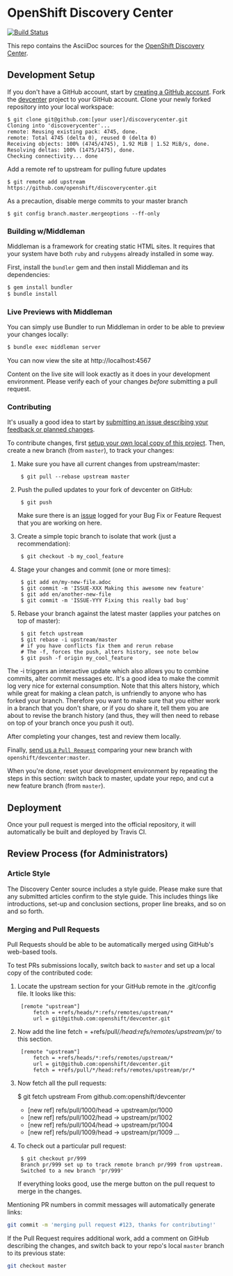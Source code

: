 # OpenShift Discovery Center
[![Build Status](https://travis-ci.org/openshift/discoverycenter.svg?branch=master)](https://travis-ci.org/openshift/discoverycenter)

This repo contains the AsciiDoc sources for the [OpenShift Discovery
Center](https://discover.openshift.com/).

## Development Setup
If you don't have a GitHub account, start by [creating a GitHub
account](https://github.com/join).  Fork the
[devcenter](https://github.com/openshift/devcenter) project to your GitHub
account.  Clone your newly forked repository into your local workspace:

    $ git clone git@github.com:[your user]/discoverycenter.git
    Cloning into 'discoverycenter'...
    remote: Reusing existing pack: 4745, done.
    remote: Total 4745 (delta 0), reused 0 (delta 0)
    Receiving objects: 100% (4745/4745), 1.92 MiB | 1.52 MiB/s, done.
    Resolving deltas: 100% (1475/1475), done.
    Checking connectivity... done

Add a remote ref to upstream for pulling future updates

    $ git remote add upstream https://github.com/openshift/discoverycenter.git

As a precaution, disable merge commits to your master branch

    $ git config branch.master.mergeoptions --ff-only

### Building w/Middleman
Middleman is a framework for creating static HTML sites. It requires that your
system have both `ruby` and `rubygems` already installed in some way.

First, install the `bundler` gem and then install Middleman and its
dependencies:

```bash
$ gem install bundler
$ bundle install
```

### Live Previews with Middleman
You can simply use Bundler to run Middleman in order to be able to preview your
changes locally:

```bash
$ bundle exec middleman server
```

You can now view the site at http://localhost:4567

Content on the live site will look exactly as it does in your development
environment. Please verify each of your changes *before* submitting a pull
request.

### Contributing
It's usually a good idea to start by [submitting an issue describing your
feedback or planned changes](https://github.com/openshift/devcenter/issues).

To contribute changes, first [setup your own local copy of this
project](#development-setup). Then, create a new branch (from `master`), to
track your changes:

1. Make sure you have all current changes from upstream/master:

        $ git pull --rebase upstream master

1. Push the pulled updates to your fork of devcenter on GitHub:

        $ git push

    Make sure there is an [issue](https://github.com/openshift/devcenter/issues)
    logged for your Bug Fix or Feature Request that you are working on here.

1. Create a simple topic branch to isolate that work (just a recommendation):

        $ git checkout -b my_cool_feature

1. Stage your changes and commit (one or more times):

        $ git add en/my-new-file.adoc  
        $ git commit -m 'ISSUE-XXX Making this awesome new feature'  
        $ git add en/another-new-file  
        $ git commit -m 'ISSUE-YYY Fixing this really bad bug'

1. Rebase your branch against the latest master (applies your patches on top of
master):

        $ git fetch upstream
        $ git rebase -i upstream/master
        # if you have conflicts fix them and rerun rebase
        # The -f, forces the push, alters history, see note below
        $ git push -f origin my_cool_feature

The -i triggers an interactive update which also allows you to combine commits,
alter commit messages etc. It's a good idea to make the commit log very nice for
external consumption. Note that this alters history, which while great for
making a clean patch, is unfriendly to anyone who has forked your branch.
Therefore you want to make sure that you either work in a branch that you don't
share, or if you do share it, tell them you are about to revise the branch
history (and thus, they will then need to rebase on top of your branch once you
push it out).

After completing your changes, test and review them locally.

Finally, [send us a `Pull
Request`](https://github.com/openshift/devcenter/compare) comparing your new
branch with `openshift/devcenter:master`.

When you're done, reset your development environment by repeating the steps in
this section: switch back to master, update your repo, and cut a new feature
branch (from `master`).

## Deployment
Once your pull request is merged into the official repository, it will
automatically be built and deployed by Travis CI.

## Review Process (for Administrators)
### Article Style
The Discovery Center source includes a style guide. Please make sure that any
submitted articles confirm to the style guide. This includes things like
introductions, set-up and conclusion sections, proper line breaks, and so on and
so forth.

### Merging and Pull Requests
Pull Requests should be able to be automatically merged using GitHub's web-based
tools.

To test PRs submissions locally, switch back to `master` and set up a local copy
of the contributed code:

1. Locate the upstream section for your GitHub remote in the .git/config file. It
looks like this:

        [remote "upstream"]
            fetch = +refs/heads/*:refs/remotes/upstream/*
            url = git@github.com:openshift/devcenter.git

1. Now add the line fetch = +refs/pull/*/head:refs/remotes/upstream/pr/* to this section.

        [remote "upstream"]
            fetch = +refs/heads/*:refs/remotes/upstream/*
            url = git@github.com:openshift/devcenter.git
            fetch = +refs/pull/*/head:refs/remotes/upstream/pr/*

1. Now fetch all the pull requests:

    $ git fetch upstream
    From github.com:openshift/devcenter
     * [new ref]         refs/pull/1000/head -> upstream/pr/1000
     * [new ref]         refs/pull/1002/head -> upstream/pr/1002
     * [new ref]         refs/pull/1004/head -> upstream/pr/1004
     * [new ref]         refs/pull/1009/head -> upstream/pr/1009
    ...

1. To check out a particular pull request:

        $ git checkout pr/999
        Branch pr/999 set up to track remote branch pr/999 from upstream.
        Switched to a new branch 'pr/999'

    If everything looks good, use the merge button on the pull request to merge in
    the changes.

Mentioning PR numbers in commit messages will automatically generate links:

```bash
git commit -m 'merging pull request #123, thanks for contributing!'
```

If the Pull Request requires additional work, add a comment on GitHub describing
the changes, and switch back to your repo's local `master` branch to its
previous state:

```bash
git checkout master
```
